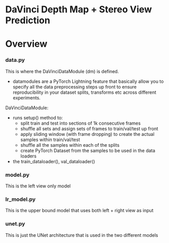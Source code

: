 # DaVinci Depth Map + Stereo View Prediction

# Overview

### data.py

This is where the DaVinciDataModule (dm) is defined. 
* datamodules are a PyTorch Lightning feature that basically allow you to specify all the data preprocessing steps up
front to ensure reproducibility in your dataset splits, transforms etc across different experiments.

DaVinciDataModule:
* runs setup() method to:
    * split train and test into sections of 1k consecutive frames
    * shuffle all sets and assign sets of frames to train/val/test up front
    * apply sliding window (with frame dropping) to create the actual samples within train/val/test
    * shuffle all the samples within each of the splits
    * create PyTorch Dataset from the samples to be used in the data loaders
* the train_dataloader(), val_dataloader()
 
### model.py

This is the left view only model


### lr_model.py

This is the upper bound model that uses both left + right view as input


### unet.py

This is just the UNet architecture that is used in the two different models